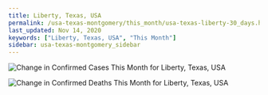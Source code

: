 ```yaml
---
title: Liberty, Texas, USA
permalink: /usa-texas-montgomery/this_month/usa-texas-liberty-30_days.html
last_updated: Nov 14, 2020
keywords: ["Liberty, Texas, USA", "This Month"]
sidebar: usa-texas-montgomery_sidebar
---
```


![Change in Confirmed Cases This Month for Liberty, Texas, USA](/covid_tracker/images/graphs/usa-texas-liberty-delta_confirmed-30_days_graph.png)

![Change in Confirmed Deaths This Month for Liberty, Texas, USA](/covid_tracker/images/graphs/usa-texas-liberty-delta_deaths-30_days_graph.png)
